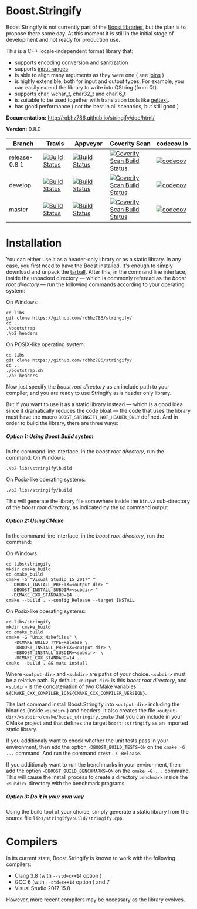 # Boost.Stringify

Boost.Stringify is not currently part of the [Boost libraries](www.boost.org), but the plan is to propose there some day. At this moment it is still in the initial stage of development and not ready for production use.

This is a C++ locale-independent format library that:

* supports encoding conversion and sanitization
* supports [input ranges](https://robhz786.github.io/stringify/doc/html/special_input_types/special_input_types.html#ranges)
* is able to align many arguments as they were one ( see [joins](https://robhz786.github.io/stringify/doc/html/special_input_types/special_input_types.html#special_input_types.special_input_types.joins) )
* is highly extensible, both for input and output types. For example, you can easily extend the library to write into QString (from Qt).  
* supports char, wchar_t, char32_t and char16_t
* is suitable to be used together with translation tools like [gettext](https://en.wikipedia.org/wiki/Gettext).
* has good performance ( not the best in all scenarios, but still good )

**Documentation:** http://robhz786.github.io/stringify/doc/html/

**Version:** 0.8.0

Branch   | Travis | Appveyor | Coverity Scan | codecov.io
---------|--------|----------|---------------|----------- 
release-0.8.1  | [![Build Status](https://travis-ci.org/robhz786/stringify.svg?branch=release-0.8.1)](https://travis-ci.org/robhz786/stringify)| [![Build Status](https://ci.appveyor.com/api/projects/status/github/robhz786/stringify?branch=release-0.8.1&svg=true)](https://ci.appveyor.com/project/robhz786/stringify/branch/release-0.8.1)| [![Coverity Scan Build Status](https://scan.coverity.com/projects/17668/badge.svg)](https://scan.coverity.com/projects/robhz786-stringify)| [![codecov](https://codecov.io/gh/robhz786/robhz786/branch/release-0.8.1/graph/badge.svg)](https://codecov.io/gh/robhz786/stringify/branch/release-0.8.1)
develop  | [![Build Status](https://travis-ci.org/robhz786/stringify.svg?branch=develop)](https://travis-ci.org/robhz786/stringify)| [![Build Status](https://ci.appveyor.com/api/projects/status/github/robhz786/stringify?branch=develop&svg=true)](https://ci.appveyor.com/project/robhz786/stringify/branch/develop)| [![Coverity Scan Build Status](https://scan.coverity.com/projects/17668/badge.svg)](https://scan.coverity.com/projects/robhz786-stringify)| [![codecov](https://codecov.io/gh/robhz786/robhz786/branch/develop/graph/badge.svg)](https://codecov.io/gh/robhz786/stringify/branch/develop)
master   | [![Build Status](https://travis-ci.org/robhz786/stringify.svg?branch=master)](https://travis-ci.org/robhz786/stringify)| [![Build Status](https://ci.appveyor.com/api/projects/status/github/robhz786/stringify?branch=master&svg=true)](https://ci.appveyor.com/project/robhz786/stringify/branch/master)| [![Coverity Scan Build Status](https://scan.coverity.com/projects/17668/badge.svg)](https://scan.coverity.com/projects/robhz786-stringify)| [![codecov](https://codecov.io/gh/robhz786/robhz786/branch/master/graph/badge.svg)](https://codecov.io/gh/robhz786/stringify/branch/master)




# Installation
You can either use it as a header-only library or as a static library. In any case, you first need to have the Boost installed. It's enough to simply download and unpack the [tarball](https://www.boost.org/users/download/). After this, in the command line interface, inside the unpacked directory &#x2014; which is commonly referead as the _boost root directory_ &#x2014; run the following commands according to your operating system:

On Windows:
```
cd libs
git clone https://github.com/robhz786/stringify/
cd ..
.\bootstrap
.\b2 headers
```

On POSIX-like operating system:
```
cd libs
git clone https://github.com/robhz786/stringify/
cd ..
./bootstrap.sh
./b2 headers
```

Now just specify the _boost root directory_ as an include path to your compiler, and you are ready to use Stringify as a header only library.

But if you want to use it as a static library instead &#x2014; which is a good idea since it dramatically reduces the code bloat &#x2014; the code that uses the library must have the macro `BOOST_STRINGIFY_NOT_HEADER_ONLY` defined. And in order to build the library, there are three ways:

##### Option 1: Using Boost.Build system
In the command line interface, in the _boost root directory_, run the command:
On Windows:
```
.\b2 libs\stringify\build
```

On Posix-like operating systems:
```
./b2 libs/stringify/build
```
This will generate the library file somewhere inside the `bin.v2` sub-directory of the _boost root directory_, as indicated by the `b2` command output

##### Option 2: Using CMake
In the command line interface, in the _boost root directory_, run the command:

On Windows:

```
cd libs\stringify
mkdir cmake_build
cd cmake_build
cmake -G "Visual Studio 15 2017" ^
  -DBOOST_INSTALL_PREFIX=<output-dir> ^
  -DBOOST_INSTALL_SUBDIR=<subdir> ^
  -DCMAKE_CXX_STANDARD=14 ..
cmake --build . --config Release --target INSTALL
```

On Posix-like operating systems:
```
cd libs/stringify
mkdir cmake_build
cd cmake_build
cmake -G "Unix Makefiles" \
   -DCMAKE_BUILD_TYPE=Release \
   -DBOOST_INSTALL_PREFIX=<output-dir> \
   -DBOOST_INSTALL_SUBDIR=<subdir>  \
   -DCMAKE_CXX_STANDARD=14 ..
cmake --build . && make install
```
Where `<output-dir>` and `<subdir>` are paths of your choice. `<subdir>` must be a relative path. By default, `<output-dir>` is this _boost root directory_, and `<subdir>` is the concatenation of two CMake variables: `${CMAKE_CXX_COMPILER_ID}${CMAKE_CXX_COMPILER_VERSION}`.

The last command install Boost.Stringify into `<output-dir>` including the binaries (inside `<subdir>` ) and headers. It also creates the file `<output-dir>/<subdir>/cmake/boost_stringify.cmake` that you can include in your CMake project and that defines the target `boost::stringify` as an imported static library.

If you additionaly want to check whether the unit tests pass in your environment, then add the option `-DBOOST_BUILD_TESTS=ON` on the `cmake -G ...` command. And run the command `ctest -C Release`.

If you additionaly want to run the benchmarks in your environment, then add the option `-DBOOST_BUILD_BENCHMARKS=ON` on the `cmake -G ...` command. This will cause the install process to create a directory `benchmark` inside the `<subdir>` directory with the benchmark programs.

##### Option 3: Do it in your own way
Using the build tool of your choice, simply generate a static library from the source file `libs/stringify/build/stringify.cpp`.

# Compilers

In its current state, Boost.Stringify is known to work with the following compilers:

* Clang 3.8 (with `--std=c++14` option )
* GCC 6 (with `--std=c++14` option ) and 7
* Visual Studio 2017 15.8

However, more recent compilers may be necessary as the library evolves.

